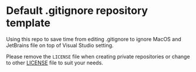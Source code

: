 # Default .gitignore repository template
Using this repo to save time from editing .gitignore to ignore MacOS and JetBrains file on top of Visual Studio setting.

Please remove the `LICENSE` file when creating private repositories or change to other [LICENSE](https://choosealicense.com/) file to suit your needs.

